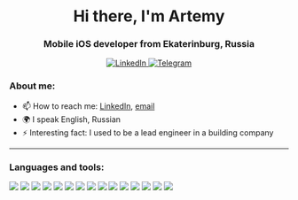 <div id="header" align="center">
	<h1>Hi there, I'm Artemy</h1>
	<h3>Mobile iOS developer from Ekaterinburg, Russia</h3>
</div>
<div id="socials" align="center">
	<a href="www.linkedin.com/in/artem-kvashnin-972028236">
		<img src="https://img.shields.io/badge/LinkedIn-brightgreen?style=for-the-badge&logo=linkedin&logoColor=white" alt="LinkedIn"/>
	</a>
	<a href="https://t.me/ArtemyKvashnin">
		<img src="https://img.shields.io/badge/Telegram-blue?style=for-the-badge&logo=telegram&logoColor=white" alt="Telegram"/>
	</a>
</div>

### About me:
- 📫 How to reach me: [LinkedIn](https://www.linkedin.com/in/artem-kvashnin-972028236), [email](mailto:artemykv@gmail.com)
- 🌍 I speak English, Russian
-  ⚡ Interesting fact: I used to be a lead engineer in a building company
___

### Languages and tools:
<div id="tools" align="left">
	<a>
    <img src="https://img.shields.io/badge/-Swift-orange?style=flat-square"/>
	</a>
  	<a>
    <img src="https://img.shields.io/badge/-iOS--SDK-green?style=flat-square"/>
	</a>
  	<a>
    <img src="https://img.shields.io/badge/-UIKit-yellow?style=flat-square"/>
	</a>
  	<a>
    <img src="https://img.shields.io/badge/-Auto layout-blue?style=flat-square"/>
	</a>
 	<a>
    <img src="https://img.shields.io/badge/-Snapkit%5CConstraints-yellowgreen?style=flat-square"/>
	</a>
	<a>
    <img src="https://img.shields.io/badge/-Core Data-orange?style=flat-square"/>
	</a>
  	<a>
    <img src="https://img.shields.io/badge/-RESTful API-lightgray?style=flat-square"/>
	</a>
  	<a>
    <img src="https://img.shields.io/badge/-SOLID-blueviolet?style=flat-square"/>
	</a>
  	<a>
    <img src="https://img.shields.io/badge/-MVC-critical?style=flat-square"/>
	</a>
  	<a>
    <img src="https://img.shields.io/badge/-MVP-brightgreen?style=flat-square"/>
	</a>
  	<a>
    <img src="https://img.shields.io/badge/-MVVM-yellow?style=flat-square"/>
	</a>
  	<a>
    <img src="https://img.shields.io/badge/-Git-red?style=flat-square"/>
	</a>
	  	<a>
    <img src="https://img.shields.io/badge/-Unit--tests-blue?style=flat-square"/>
	</a>
  	<a>
    <img src="https://img.shields.io/badge/-TDD-success?style=flat-square"/>
	</a>
  	<a>
    <img src="https://img.shields.io/badge/-Alamofire-lightgray?style=flat-square"/>
	</a>
</div>

<!--
**ArtemyKv/ArtemyKv** is a ✨ _special_ ✨ repository because its `README.md` (this file) appears on your GitHub profile.

Here are some ideas to get you started:

- 🔭 I’m currently working on ...
- 🌱 I’m currently learning ...
- 👯 I’m looking to collaborate on ...
- 🤔 I’m looking for help with ...
- 💬 Ask me about ...
- 📫 How to reach me: ...
- 😄 Pronouns: ...
- ⚡ Fun fact: ...
-->
